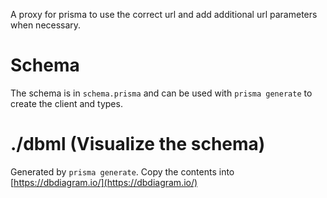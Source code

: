 A proxy for prisma to use the correct url and add additional url parameters when necessary.

# Schema

The schema is in `schema.prisma` and can be used with `prisma generate` to create the client and types.

# ./dbml (Visualize the schema)

Generated by `prisma generate`.
Copy the contents into [https://dbdiagram.io/](https://dbdiagram.io/)
